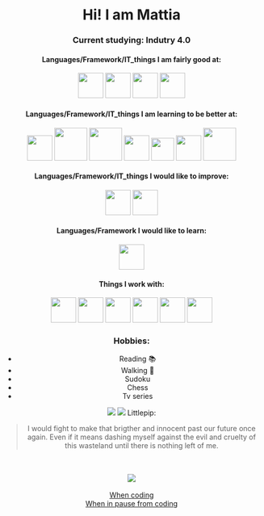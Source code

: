 <div align="center">
  <h1> Hi! I am Mattia </h1>
  <h3> Current studying: Indutry 4.0 </h3>

#### Languages/Framework/IT_things I am fairly good at:

  <a href="https://www.linux.org/"><img src="https://upload.wikimedia.org/wikipedia/commons/thumb/3/35/Tux.svg/1200px-Tux.svg.png" width="50" heigth="50"></img></a>
  <a href="https://www.android.com/"><img src="https://cdn.worldvectorlogo.com/logos/android.svg" width="50" heigth="50"></img></img></a>
  <a href="https://www.python.org/"><img src="https://upload.wikimedia.org/wikipedia/commons/thumb/c/c3/Python-logo-notext.svg/768px-Python-logo-notext.svg.png" width="50" heigth="50"></img></a>
  <a href="https://www.gnu.org/software/bash/"><img src="https://tecadmin.net/tutorial/wp-content/uploads/2017/09/bash-logo.jpg" width="50" heigth="50"></img></img></a>

#### Languages/Framework/IT_things I am learning to be better at:

  <a href="https://www.arduino.cc/"><img src="https://upload.wikimedia.org/wikipedia/commons/thumb/8/87/Arduino_Logo.svg/1280px-Arduino_Logo.svg.png" width="50" heigth="80"></img></a>
  <a href="https://www.mysql.com/"><img src="https://download.logo.wine/logo/MySQL/MySQL-Logo.wine.png" width="65" heigth="55"></img></a>
  <a href="https://www.php.net/"><img src="https://www.php.net//images/logos/new-php-logo.svg" width="65" heigth="55"></img></a>
  <a href="https://www.w3schools.com/html/"><img src="https://www.w3.org/html/logo/badge/html5-badge-h-solo.png" width="50" heigth="50"></img></a>
  <a href="https://www.w3schools.com/css/"><img src="https://upload.wikimedia.org/wikipedia/commons/thumb/d/d5/CSS3_logo_and_wordmark.svg/1200px-CSS3_logo_and_wordmark.svg.png" width="45" heigth="50"></img></a>
  <a href="https://www.w3schools.com/js/DEFAULT.asp"><img src="https://www.ambrix.net/wp-content/uploads/2019/05/javascript-logo.png" width="50" heigth="55"></img></a>
  <a href="https://laravel.com/"><img src="https://www.zend.com/sites/zend/files/image/2019-09/logo-laravel.jpg" width="65" heigth="50"></img></a>

#### Languages/Framework/IT_things I would like to improve:

  <a href="https://www.w3schools.com/cs/"><img src="https://upload.wikimedia.org/wikipedia/commons/thumb/1/13/C-Sharp.png/1200px-C-Sharp.png" width="50" heigth="55"></img></a>
  <a href="https://www.cplusplus.com/"><img src="https://upload.wikimedia.org/wikipedia/commons/thumb/1/18/ISO_C%2B%2B_Logo.svg/1200px-ISO_C%2B%2B_Logo.svg.png" width="50" heigth="45"></img></a>

#### Languages/Framework I would like to learn:

  <a href="https://en.wikipedia.org/wiki/C_(programming_language)"><img src="https://upload.wikimedia.org/wikipedia/commons/1/19/C_Logo.png" width="50" heigth="50"></img></a>

#### Things I work with:

  <a href="https://archlinux.org/"><img src="https://upload.wikimedia.org/wikipedia/commons/thumb/a/a5/Archlinux-icon-crystal-64.svg/1024px-Archlinux-icon-crystal-64.svg.png" width="50" heigth="50"></img></a>
  <a href="https://i3wm.org/"><img src="https://upload.wikimedia.org/wikipedia/commons/2/27/I3_window_manager_logo.svg" width="50" heigth="50"></img></a>
  <a href="https://www.vim.org/"><img src="https://upload.wikimedia.org/wikipedia/commons/thumb/9/9f/Vimlogo.svg/1022px-Vimlogo.svg.png" width="50" heigth="50"></img></a>
  <a href="https://en.wikipedia.org/wiki/Xterm"><img src="https://upload.wikimedia.org/wikipedia/commons/thumb/7/79/Icon_of_XTerm_%28from_2012%29.svg/1200px-Icon_of_XTerm_%28from_2012%29.svg.png" width="50" heigth="50"></img></a>
  <a href="https://brave.com/"><img src="https://brave.com/wp-content/uploads/2019/03/brave-logo.png" width="50" heigth="50"></img></a>
  <a href="https://www.microsoft.com/it-it/"><img src="https://upload.wikimedia.org/wikipedia/commons/thumb/5/5f/Windows_logo_-_2012.svg/1200px-Windows_logo_-_2012.svg.png" width="50" heigth="50"></img></a>

### Hobbies:
  * Reading :books:
  * Walking :walking:
  * Sudoku
  * Chess
  * Tv series

  <img src="https://github-readme-stats.vercel.app/api?username=fiordiconio&show_icons=true&show_owner=true&line_height=27&count_private=true&include_all_commits=true&title_color=bdddff&text_color=1cd6ff&icon_color=ef8539&bg_color=031a1f"></img>
  <img src="https://github-readme-stats.vercel.app/api/top-langs/?username=fiordiconio&hide=html&bg_color=031a1f&title_color=bdddff&text_color=44a7c4&icon_color=0e6b7f"></img>
  Littlepip:
  > I would fight to make that brigther and innocent past our future once again. Even if it means dashing myself against the evil and cruelty of this wasteland until there is nothing left of me.
  </br>
  </br>
    <a href="https://www.deviantart.com/argodaemon/art/Heroes-Will-Rise-584487754"><img src="animation.gif"></img></a>
  </br>
  </br>
    <a href="https://stackoverflow.com/"> When coding </a><br><a href="https://www.reddit.com/r/ProgrammerHumor/"> When in pause from coding </a>
</div>
